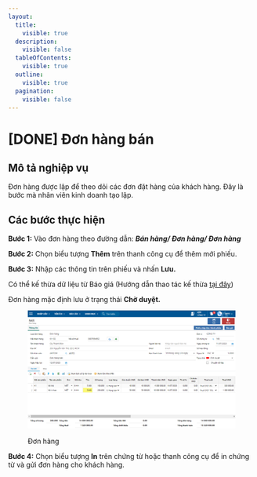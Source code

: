 ```yaml
---
layout:
  title:
    visible: true
  description:
    visible: false
  tableOfContents:
    visible: true
  outline:
    visible: true
  pagination:
    visible: false
---
```


# \[DONE] Đơn hàng bán

## Mô tả nghiệp vụ

Đơn hàng được lập để theo dõi các đơn đặt hàng của khách hàng. Đây là bước mà nhân viên kinh doanh tạo lập.

## Các bước thực hiện

**Bước 1:** Vào đơn hàng theo đường dẫn: _**Bán hàng/ Đơn hàng/ Đơn hàng**_&#x20;

**Bước 2:** Chọn biểu tượng **Thêm** trên thanh công cụ để thêm mới phiếu.

**Bước 3:** Nhập các thông tin trên phiếu và nhấn **Lưu.**

Có thể kế thừa dữ liệu từ Báo giá (Hướng dẫn thao tác kế thừa [tại đây](http://127.0.0.1:5000/s/rcD7ImF1NXzNzFohN8p5/ke-thua-du-lieu-theo-quy-trinh))

&#x20;Đơn hàng mặc định lưu ở trạng thái **Chờ duyệt.**

<figure><img src="../../.gitbook/assets/image (96).png" alt=""><figcaption><p>Đơn hàng</p></figcaption></figure>

**Bước 4:** Chọn biểu tượng **In** trên chứng từ hoặc thanh công cụ để in chứng từ và gửi đơn hàng cho khách hàng.
